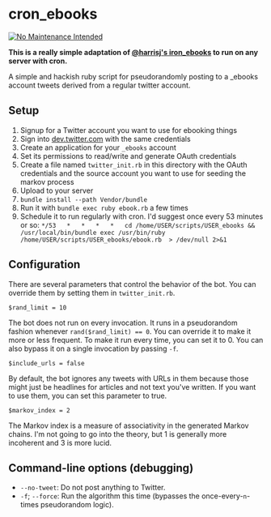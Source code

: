 # cron_ebooks

[![No Maintenance Intended](http://unmaintained.tech/badge.svg)](http://unmaintained.tech/)

**This is a really simple adaptation of [@harrisj's iron_ebooks](https://github.com/harrisj/iron_ebooks) to run on any server with cron.**

A simple and hackish ruby script for pseudorandomly posting to a _ebooks account tweets derived from a regular twitter account.

## Setup

1. Signup for a Twitter account you want to use for ebooking things
2. Sign into [dev.twitter.com](https://dev.twitter.com) with the same credentials
3. Create an application for your `_ebooks` account
4. Set its permissions to read/write and generate OAuth credentials
5. Create a file named `twitter_init.rb` in this directory with the OAuth credentials and the source account you want to use for seeding the markov process
6. Upload to your server
7. `bundle install --path Vendor/bundle`
8. Run it with `bundle exec ruby ebook.rb` a few times
9. Schedule it to run regularly with cron. I'd suggest once every 53 minutes or so: `*/53   *   *   *   *   cd /home/USER/scripts/USER_ebooks && /usr/local/bin/bundle exec /usr/bin/ruby /home/USER/scripts/USER_ebooks/ebook.rb  > /dev/null 2>&1`

## Configuration

There are several parameters that control the behavior of the bot. You can override them by setting them in `twitter_init.rb`.

```
$rand_limit = 10
```

The bot does not run on every invocation. It runs in a pseudorandom fashion whenever `rand($rand_limit) == 0`. You can override it to make it more or less frequent. To make it run every time, you can set it to 0. You can also bypass it on a single invocation by passing `-f`.

```
$include_urls = false
```

By default, the bot ignores any tweets with URLs in them because those might just be headlines for articles and not text you've written. If you want to use them, you can set this parameter to true.

```
$markov_index = 2
```

The Markov index is a measure of associativity in the generated Markov chains. I'm not going to go into the theory, but 1 is generally more incoherent and 3 is more lucid.

## Command-line options (debugging)

* `--no-tweet`: Do not post anything to Twitter.
* `-f`; `--force`: Run the algorithm this time (bypasses the once-every-`n`-times pseudorandom logic).
